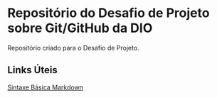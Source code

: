 #  Repositório do Desafio de Projeto sobre Git/GitHub da DIO
Repositório criado para o Desafio de Projeto.

## Links Úteis

[Sintaxe Básica Markdown](http://www.markdownghuide.org/basic-syntax/)
